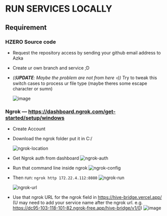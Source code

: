 # RUN SERVICES LOCALLY

## Requirement

### HZERO Source code

- Request the repository access by sending your github email address to Azka
- Create ur own branch and service ;D
- *((**UPDATE**: Maybe the problem are not from here 💀))* Try to tweak this switch cases to process ur file type (maybe theres some escape character or sumn)
  
  ![image](https://github.com/user-attachments/assets/bfc89671-b781-4222-8a3d-0800bab7460c)
  
  


### Ngrok **—** https://dashboard.ngrok.com/get-started/setup/windows

- Create Account

- Download the ngrok folder put it in C:/

  ![ngrok-location](https://github.com/user-attachments/assets/f342582e-5998-4477-a681-dae10db58dbf)

- Get Ngrok auth from dashboard
  ![ngrok-auth](https://github.com/user-attachments/assets/e9cae71a-c0ae-4b23-86ad-f8772bd61e68)

- Run that command line inside ngrok
  ![ngrok-config](https://github.com/user-attachments/assets/2167242e-24b6-4d1f-abbe-933d666eee57)

- Then run: `ngrok http 172.22.4.112:8080`
  ![ngrok-run](https://github.com/user-attachments/assets/4089b4ae-b9c1-4c91-a802-a984cfc58976)

  ![ngrok-url](https://github.com/user-attachments/assets/e9655a3b-99f7-4306-b02a-ac2c0af56065)

- Use that ngrok URL for the ngrok field in https://hive-bridge.vercel.app/
  (U may need to add your service name after the ngrok url.
  e.g. https://dc95-103-118-101-82.ngrok-free.app/hive-bridge/v1/0)
  ![image](https://github.com/user-attachments/assets/0866eaf3-9b1e-4c39-aa61-707acd53f775)


